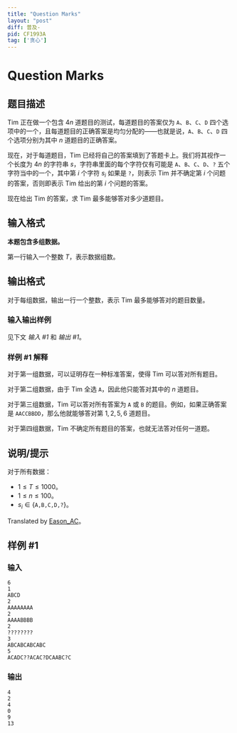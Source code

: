 ```yaml
---
title: "Question Marks"
layout: "post"
diff: 普及-
pid: CF1993A
tag: ['贪心']
---
```


# Question Marks

## 题目描述

Tim 正在做一个包含 $4n$ 道题目的测试，每道题目的答案仅为 `A`、`B`、`C`、`D` 四个选项中的一个，且每道题目的正确答案是均匀分配的——也就是说，`A`、`B`、`C`、`D` 四个选项分别为其中 $n$ 道题目的正确答案。

现在，对于每道题目，Tim 已经将自己的答案填到了答题卡上。我们将其视作一个长度为 $4n$ 的字符串 $s$，字符串里面的每个字符仅有可能是 `A`、`B`、`C`、`D`、`?` 五个字符当中的一个，其中第 $i$ 个字符 $s_i$ 如果是 `?`，则表示 Tim 并不确定第 $i$ 个问题的答案，否则即表示 Tim 给出的第 $i$ 个问题的答案。

现在给出 Tim 的答案，求 Tim 最多能够答对多少道题目。

## 输入格式

**本题包含多组数据。**

第一行输入一个整数 $T$，表示数据组数。

## 输出格式

对于每组数据，输出一行一个整数，表示 Tim 最多能够答对的题目数量。

### 输入输出样例

见下文 _输入 #1_ 和 _输出 #1_。

### 样例 #1 解释

对于第一组数据，可以证明存在一种标准答案，使得 Tim 可以答对所有题目。

对于第二组数据，由于 Tim 全选 `A`，因此他只能答对其中的 $n$ 道题目。

对于第三组数据，Tim 可以答对所有答案为 `A` 或 `B` 的题目。例如，如果正确答案是 `AACCBBDD`，那么他就能够答对第 $1,2,5,6$ 道题目。

对于第四组数据，Tim 不确定所有题目的答案，也就无法答对任何一道题。

## 说明/提示

对于所有数据：

- $1\leqslant T\leqslant 1000$。
- $1\leqslant n\leqslant 100$。
- $s_i\in\{\texttt{A,B,C,D,?}\}$。

Translated by [Eason_AC](/user/112917)。

## 样例 #1

### 输入

```
6
1
ABCD
2
AAAAAAAA
2
AAAABBBB
2
????????
3
ABCABCABCABC
5
ACADC??ACAC?DCAABC?C
```

### 输出

```
4
2
4
0
9
13
```

